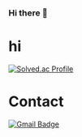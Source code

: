 ### Hi there 👋
# hi
<!--
**GwakJaehui/GwakJaehui** is a ✨ _special_ ✨ repository because its `README.md` (this file) appears on your GitHub profile.

Here are some ideas to get you started:

- 🔭 I’m currently working on ...
- 🌱 I’m currently learning ...
- 👯 I’m looking to collaborate on ...
- 🤔 I’m looking for help with ...
- 💬 Ask me about ...
- 📫 How to reach me: ...
- 😄 Pronouns: ...
- ⚡ Fun fact: ...
-->
[![Solved.ac Profile](http://mazassumnida.wtf/api/v2/generate_badge?boj=wogml651)](https://solved.ac/wogml651/)

# Contact
[![Gmail Badge](https://img.shields.io/badge/Gmail-d14836?style=flat-square&logo=Gmail&logoColor=white&link=mailto:jaehui0922@gmail.com)](mailto:jaehui0922@gmail.com)
